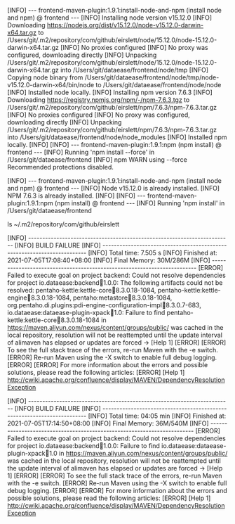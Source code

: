 [INFO] --- frontend-maven-plugin:1.9.1:install-node-and-npm (install node and npm) @ frontend ---
[INFO] Installing node version v15.12.0
[INFO] Downloading https://nodejs.org/dist/v15.12.0/node-v15.12.0-darwin-x64.tar.gz to /Users/git/.m2/repository/com/github/eirslett/node/15.12.0/node-15.12.0-darwin-x64.tar.gz
[INFO] No proxies configured
[INFO] No proxy was configured, downloading directly
[INFO] Unpacking /Users/git/.m2/repository/com/github/eirslett/node/15.12.0/node-15.12.0-darwin-x64.tar.gz into /Users/git/dataease/frontend/node/tmp
[INFO] Copying node binary from /Users/git/dataease/frontend/node/tmp/node-v15.12.0-darwin-x64/bin/node to /Users/git/dataease/frontend/node/node
[INFO] Installed node locally.
[INFO] Installing npm version 7.6.3
[INFO] Downloading https://registry.npmjs.org/npm/-/npm-7.6.3.tgz to /Users/git/.m2/repository/com/github/eirslett/npm/7.6.3/npm-7.6.3.tar.gz
[INFO] No proxies configured
[INFO] No proxy was configured, downloading directly
[INFO] Unpacking /Users/git/.m2/repository/com/github/eirslett/npm/7.6.3/npm-7.6.3.tar.gz into /Users/git/dataease/frontend/node/node_modules
[INFO] Installed npm locally.
[INFO]
[INFO] --- frontend-maven-plugin:1.9.1:npm (npm install) @ frontend ---
[INFO] Running 'npm install --force' in /Users/git/dataease/frontend
[INFO] npm WARN using --force Recommended protections disabled.

[INFO] --- frontend-maven-plugin:1.9.1:install-node-and-npm (install node and npm) @ frontend ---
[INFO] Node v15.12.0 is already installed.
[INFO] NPM 7.6.3 is already installed.
[INFO]
[INFO] --- frontend-maven-plugin:1.9.1:npm (npm install) @ frontend ---
[INFO] Running 'npm install' in /Users/git/dataease/frontend

ls ~/.m2/repository/com/github/eirslett

[INFO] ------------------------------------------------------------------------
[INFO] BUILD FAILURE
[INFO] ------------------------------------------------------------------------
[INFO] Total time: 7.505 s
[INFO] Finished at: 2021-07-05T17:08:40+08:00
[INFO] Final Memory: 30M/286M
[INFO] ------------------------------------------------------------------------
[ERROR] Failed to execute goal on project backend: Could not resolve dependencies for project io.dataease:backend:jar:1.0.0: The following artifacts could not be resolved: pentaho-kettle:kettle-core:jar:8.3.0.18-1084, pentaho-kettle:kettle-engine:jar:8.3.0.18-1084, pentaho:metastore:jar:8.3.0.18-1084, org.pentaho.di.plugins:pdi-engine-configuration-impl:jar:8.3.0.7-683, io.dataease:dataease-plugin-xpack:jar:1.0: Failure to find pentaho-kettle:kettle-core:jar:8.3.0.18-1084 in https://maven.aliyun.com/nexus/content/groups/public/ was cached in the local repository, resolution will not be reattempted until the update interval of alimaven has elapsed or updates are forced -> [Help 1]
[ERROR]
[ERROR] To see the full stack trace of the errors, re-run Maven with the -e switch.
[ERROR] Re-run Maven using the -X switch to enable full debug logging.
[ERROR]
[ERROR] For more information about the errors and possible solutions, please read the following articles:
[ERROR] [Help 1] http://cwiki.apache.org/confluence/display/MAVEN/DependencyResolutionException

[INFO] ------------------------------------------------------------------------
[INFO] BUILD FAILURE
[INFO] ------------------------------------------------------------------------
[INFO] Total time: 04:05 min
[INFO] Finished at: 2021-07-05T17:14:50+08:00
[INFO] Final Memory: 36M/540M
[INFO] ------------------------------------------------------------------------
[ERROR] Failed to execute goal on project backend: Could not resolve dependencies for project io.dataease:backend:jar:1.0.0: Failure to find io.dataease:dataease-plugin-xpack:jar:1.0 in https://maven.aliyun.com/nexus/content/groups/public/ was cached in the local repository, resolution will not be reattempted until the update interval of alimaven has elapsed or updates are forced -> [Help 1]
[ERROR]
[ERROR] To see the full stack trace of the errors, re-run Maven with the -e switch.
[ERROR] Re-run Maven using the -X switch to enable full debug logging.
[ERROR]
[ERROR] For more information about the errors and possible solutions, please read the following articles:
[ERROR] [Help 1] http://cwiki.apache.org/confluence/display/MAVEN/DependencyResolutionException

